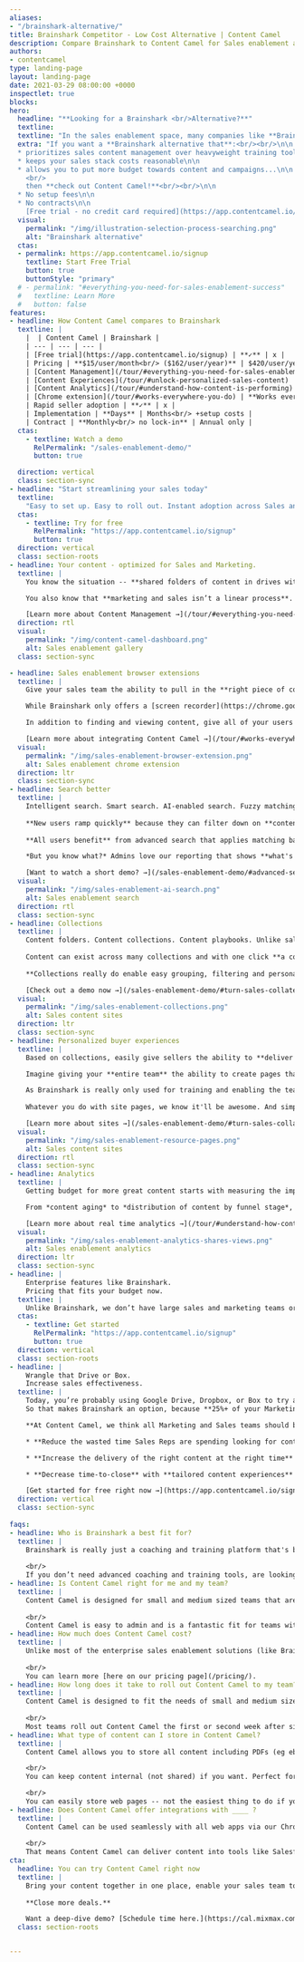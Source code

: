 ```yaml
---
aliases:
- "/brainshark-alternative/"
title: Brainshark Competitor - Low Cost Alternative | Content Camel
description: Compare Brainshark to Content Camel for Sales enablement and marketing content management
authors:
- contentcamel
type: landing-page
layout: landing-page
date: 2021-03-29 08:00:00 +0000
inspectlet: true
blocks: 
hero:
  headline: "**Looking for a Brainshark <br/>Alternative?**"
  textline: 
  textline: "In the sales enablement space, many companies like **Brainshark**, ShowPad, Highspot, and Seismic are vying to get you on their enterprise sales enablement software. And you bear the costs -- to fund their large sales teams and massive marketing budgets."
  extra: "If you want a **Brainshark alternative that**:<br/><br/>\n\n
  * prioritizes sales content management over heavyweight training tools\n\n
  * keeps your sales stack costs reasonable\n\n
  * allows you to put more budget towards content and campaigns...\n\n
    <br/>
    then **check out Content Camel!**<br/><br/>\n\n
  * No setup fees\n\n
  * No contracts\n\n
    [Free trial - no credit card required](https://app.contentcamel.io/signup)"
  visual:
    permalink: "/img/illustration-selection-process-searching.png"
    alt: "Brainshark alternative"
  ctas:
  - permalink: https://app.contentcamel.io/signup
    textline: Start Free Trial
    button: true
    buttonStyle: "primary"
  # - permalink: "#everything-you-need-for-sales-enablement-success"
  #   textline: Learn More
  #   button: false
features:
- headline: How Content Camel compares to Brainshark
  textline: |
    |  | Content Camel | Brainshark |
    | --- | --- | --- | 
    | [Free trial](https://app.contentcamel.io/signup) | **✓** | x | 
    | Pricing | **$15/user/month<br/> ($162/user/year)** | $420/user/year<br/> (annual only!) |
    | [Content Management](/tour/#everything-you-need-for-sales-enablement-success) | **✓** | ✓ |
    | [Content Experiences](/tour/#unlock-personalized-sales-content) | **✓** | Internal content for training |
    | [Content Analytics](/tour/#understand-how-content-is-performing) | **✓** | Scorecard for seller training |
    | [Chrome extension](/tour/#works-everywhere-you-do) | **Works everywhere**<br/> Use in Salesloft, Outreach, Salesforce, Pipedrive, Gmail, and more | x |
    | Rapid seller adoption | **✓** | x |
    | Implementation | **Days** | Months<br/> +setup costs |
    | Contract | **Monthly<br/> no lock-in** | Annual only |
  ctas:
    - textline: Watch a demo
      RelPermalink: "/sales-enablement-demo/"
      button: true

  direction: vertical
  class: section-sync
- headline: "Start streamlining your sales today"
  textline: 
    "Easy to set up. Easy to roll out. Instant adoption across Sales and Marketing. Consider how Content Camel can help you drive more value from your content and close deals faster.\n\n"
  ctas:
    - textline: Try for free
      RelPermalink: "https://app.contentcamel.io/signup"
      button: true
  direction: vertical
  class: section-roots
- headline: Your content - optimized for Sales and Marketing.
  textline: |
    You know the situation -- **shared folders of content in drives with no context, no idea if the content** (ebooks, decks, white papers, one-pagers, battlecards) **is up to date, no idea if it’s the right asset that you should send** at the stage your deals are in. And that’s **if you can even find it**.

    You also know that **marketing and sales isn’t a linear process**. Prospects are engaging across all parts of your funnel, and your teams have created great content, but that only matters if it’s used. **Just like Brainshark, Content Camel acts as a content management system for all your internal and external sales collateral**, allows you to centralize sales plays, enhances marketing-sales feedback and communication, and provides customizable buyer engagement experiences. 

    [Learn more about Content Management →](/tour/#everything-you-need-for-sales-enablement-success)
  direction: rtl
  visual:
    permalink: "/img/content-camel-dashboard.png"
    alt: Sales enablement gallery
  class: section-sync

- headline: Sales enablement browser extensions
  textline: |
    Give your sales team the ability to pull in the **right piece of content** into their **existing workflows** in Gmail, Salesforce, Drift, Salesloft and more.

    While Brainshark only offers a [screen recorder](https://chrome.google.com/webstore/detail/brainshark-screen-recorde/emblehfcjcbcmnnhclikihlbikobocmk) extension for sales training and coaching, Content Camel is designed to work with **all** of your web apps. Our goal is to make each individual user as productive as possible.

    In addition to finding and viewing content, give all of your users the ability to get **real time notifications** when sharing with recipients. Boom! Someone just viewed that deck you sent over. Great time to follow up 👍. 

    [Learn more about integrating Content Camel →](/tour/#works-everywhere-you-do)
  visual:
    permalink: "/img/sales-enablement-browser-extension.png"
    alt: Sales enablement chrome extension
  direction: ltr
  class: section-sync
- headline: Search better
  textline: |
    Intelligent search. Smart search. AI-enabled search. Fuzzy matching. Whatever you call it, search in Content Camel is the most advanced under-the-hood and that means your users will be able to actually **find** what they are looking for.
    
    **New users ramp quickly** because they can filter down on **content types** and **funnel stages** answering questions like "what are the top assets used by the team to build awareness?"
    
    **All users benefit** from advanced search that applies matching based on phrases and partial words along with our ability to index metadata (like info from your blog posts) to make sure no great content goes *unfound*.

    *But you know what?* Admins love our reporting that shows **what's being searched for** and also **what's not being found**, so you can adapt your strategy based on real search volumes.

    [Want to watch a short demo? →](/sales-enablement-demo/#advanced-search-built-for-sales-and-marketing)
  visual:
    permalink: "/img/sales-enablement-ai-search.png"
    alt: Sales enablement search
  direction: rtl
  class: section-sync
- headline: Collections
  textline: |
    Content folders. Content collections. Content playbooks. Unlike sales enablement portals in Brainshark focused solely on training, **collections in Content Camel** allow you to group content in meaningful sets to speed up reps drilling down into the right content. The content could be internal-only content for training or external facing content, shared with prospects and customers.
    
    Content can exist across many collections and with one click **a collection can become a personalized site**. Perfect for your ABM and content-driven campaigns.
    
    **Collections really do enable easy grouping, filtering and personalization of content.**

    [Check out a demo now →](/sales-enablement-demo/#turn-sales-collateral-into-sites-that-convert)
  visual:
    permalink: "/img/sales-enablement-collections.png"
    alt: Sales content sites
  direction: ltr
  class: section-sync
- headline: Personalized buyer experiences
  textline: |
    Based on collections, easily give sellers the ability to **deliver tailored microsite pages for your prospects**. Great for ABM and personalized followup. Or use them for **partner channel enablement**. Or use them as **marketing resource pages**. 

    Imagine giving your **entire team** the ability to create pages that are **on-brand, personalized, and speak directly to the buyer**. What would they collect up? 

    As Brainshark is really only used for training and enabling the team with internal resources, publishing microsites and prospect/customer/partner portals doesn't really fit within their solution.
    
    Whatever you do with site pages, we know it'll be awesome. And simple. And easy. 

    [Learn more about sites →](/sales-enablement-demo/#turn-sales-collateral-into-sites-that-convert)
  visual:
    permalink: "/img/sales-enablement-resource-pages.png"
    alt: Sales content sites
  direction: rtl
  class: section-sync
- headline: Analytics
  textline: |
    Getting budget for more great content starts with measuring the impact. Did anyone use those last launch materials? The latest deck? **Now you'll know.**

    From *content aging* to *distribution of content by funnel stage*, you'll be able to **understand your content performance** with a whole new perspective. Review the leaderboard to **discover how your team is activating**. Get reports on the **top searches**, what's not found, and **automate your work** of sending out the weekly new-content added over email.

    [Learn more about real time analytics →](/tour/#understand-how-content-is-performing)
  visual:
    permalink: "/img/sales-enablement-analytics-shares-views.png"
    alt: Sales enablement analytics
  direction: ltr
  class: section-sync
- headline: |
    Enterprise features like Brainshark.
    Pricing that fits your budget now.
  textline: |
    Unlike Brainshark, we don’t have large sales and marketing teams or loads of investors to pay back. **We do have a dedication to building features you’ll actually use** and making sure that you get the most out of them. We think everyone should be able to **deliver a great sales experience to their prospects and customers**.
  ctas:
    - textline: Get started
      RelPermalink: "https://app.contentcamel.io/signup"
      button: true
  direction: vertical
  class: section-roots
- headline: |
    Wrangle that Drive or Box.
    Increase sales effectiveness.
  textline: |
    Today, you’re probably using Google Drive, Dropbox, or Box to try and organize your customer-facing and internal sales materials. But **your drives are a jumble of internal and external docs, work in progress, and content that you have no idea whether it’s up to date or not**. With all those messy folders, it’s hard to find what you need when you need it and even harder to figure out if it’s accurate.
    So that makes Brainshark an option, because **25%+ of your Marketing budget might be going to content, but 70% of that content won’t ever be used by Sales**. But unless you have a zillion sales reps and an uncapped budget for sales enablement, you’ll find it difficult to navigate the costs of sales enablement software.

    **At Content Camel, we think all Marketing and Sales teams should be the most effective and efficient they can be**, and we’re here to help with that. Together, let’s:

    * **Reduce the wasted time Sales Reps are spending looking for content** (Up to 43 hours per month!).

    * **Increase the delivery of the right content at the right time** with easily organized assets that map to your buyer’s journey.

    * **Decrease time-to-close** with **tailored content experiences** and **increasing the Sales-Marketing feedback loop**.

    [Get started for free right now →](https://app.contentcamel.io/signup)
  direction: vertical
  class: section-sync
  
faqs:
- headline: Who is Brainshark a best fit for?
  textline: |
    Brainshark is really just a coaching and training platform that's been around for decades. Brainshark describes itself as “preparing all your client-facing teams with the knowledge and skills to perform at the highest level”, but addresses sales content management through integrations only. If you are a very large enterprise that needs sales training and coaching with scorecards more than sales enablement focused on getting buyers the right content, then Brainshark may be a fit. 
    
    <br/>
    If you don’t need advanced coaching and training tools, are looking for a Browser Extension that makes your content available in all your apps, and are looking for a simple approach to enable sales with findable content and the ability to customize buyer experiences, then Content Camel is a fantastic fit.
- headline: Is Content Camel right for me and my team?
  textline: |
    Content Camel is designed for small and medium sized teams that are focused on improving their sales productivity and making the most out of their existing marketing budget for content. We’ve designed for enterprise-scale performance, delivered at SMB pricing, but with features that make individual reps ramp up quickly and stick with the product. 
    
    <br/>
    Content Camel is easy to admin and is a fantastic fit for teams with about 5-30+ sellers. 
- headline: How much does Content Camel cost?
  textline: |
    Unlike most of the enterprise sales enablement solutions (like Brainshark), Content Camel starts at just $15 per user, with no minimum, no set up costs, and no expensive consulting necessary. That's a huge savings we'd love to see you plow back into great content for your team!
    
    <br/>
    You can learn more [here on our pricing page](/pricing/).  
- headline: How long does it take to roll out Content Camel to my team?
  textline: |
    Content Camel is designed to fit the needs of small and medium sized, fast moving teams. 
    
    <br/>
    Most teams roll out Content Camel the first or second week after signing up -- after they’ve added and imported their most valuable marketing and sales assets.
- headline: What type of content can I store in Content Camel?
  textline: |
    Content Camel allows you to store all content including PDFs (eg ebooks, white papers, battlecards), web page links (eg blog posts, customer stories, industry articles), decks (eg Powerpoint/Keynote slides), images (eg infographics), and sales-focused video content.

    <br/>
    You can keep content internal (not shared) if you want. Perfect for decks.

    <br/>
    You can easily store web pages -- not the easiest thing to do if you're using drives/boxes today.
- headline: Does Content Camel offer integrations with ____ ?
  textline: |
    Content Camel can be used seamlessly with all web apps via our Chrome Extension. 
    
    <br/>
    That means Content Camel can deliver content into tools like Salesforce, Pipedrive, Gmail, Outlook Web, Salesloft, Outreach, Hubspot, and more.
cta:
  headline: You can try Content Camel right now
  textline: |
    Bring your content together in one place, enable your sales team to have better conversations with prospects, increase Marketing-Sales communication, and prove the impact of content marketing today.
    
    **Close more deals.**

    Want a deep-dive demo? [Schedule time here.](https://cal.mixmax.com/shanley/cc45)
  class: section-roots


---
```


